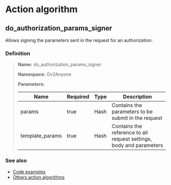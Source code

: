 # Action algorithm

## do_authorization_params_signer

Allows signing the parameters sent in the request for an authorization.
    
### Definition

> **Name:** do_authorization_params_signer
> 
> **Namespace:** Ov2Anyone
>
> **Parameters:**
> 
> | Name | Required | Type | Description |
> | ---- | -------- | ---- | ----------- |
> | params | true | Hash | Contains the parameters to be submit in the request |
> | template_params | true | Hash | Contains the reference to all request settings, body and parameters |

### See also
* [Code examples](https://cenit.io/algorithm?f[name][40703][o]=is&f[name][40703][v]=do_authorization_params_signer&f[namespace][40840][o]=starts_with&f[namespace][40840][v]=Ov2)
* [Others action algorithms](overview?id=do_authorization_params_signer)
